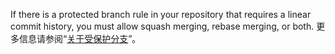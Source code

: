 If there is a protected branch rule in your repository that requires a linear commit history, you must allow squash merging, rebase merging, or both. 更多信息请参阅“[关于受保护分支](/github/administering-a-repository/about-protected-branches#require-pull-request-reviews-before-merging)”。
